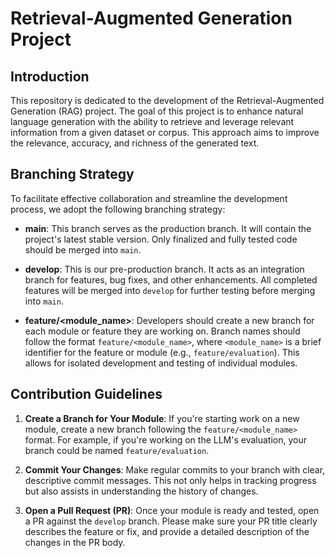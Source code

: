 # Retrieval-Augmented Generation Project

## Introduction

This repository is dedicated to the development of the Retrieval-Augmented Generation (RAG) project. The goal of this project is to enhance natural language generation with the ability to retrieve and leverage relevant information from a given dataset or corpus. This approach aims to improve the relevance, accuracy, and richness of the generated text.

## Branching Strategy

To facilitate effective collaboration and streamline the development process, we adopt the following branching strategy:

- **main**: This branch serves as the production branch. It will contain the project's latest stable version. Only finalized and fully tested code should be merged into `main`.

- **develop**: This is our pre-production branch. It acts as an integration branch for features, bug fixes, and other enhancements. All completed features will be merged into `develop` for further testing before merging into `main`.

- **feature/<module_name>**: Developers should create a new branch for each module or feature they are working on. Branch names should follow the format `feature/<module_name>`, where `<module_name>` is a brief identifier for the feature or module (e.g., `feature/evaluation`). This allows for isolated development and testing of individual modules.

## Contribution Guidelines

1. **Create a Branch for Your Module**: If you're starting work on a new module, create a new branch following the `feature/<module_name>` format. For example, if you're working on the LLM's evaluation, your branch could be named `feature/evaluation`.

2. **Commit Your Changes**: Make regular commits to your branch with clear, descriptive commit messages. This not only helps in tracking progress but also assists in understanding the history of changes.

3. **Open a Pull Request (PR)**: Once your module is ready and tested, open a PR against the `develop` branch. Please make sure your PR title clearly describes the feature or fix, and provide a detailed description of the changes in the PR body.
